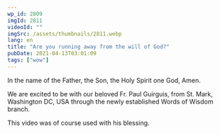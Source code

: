 ```yaml
---
wp_id: 2809
imgId: 2811
videoId: ""
imgSrc: /assets/thumbnails/2811.webp
lang: en
title: "Are you running away from the will of God?"
pubDate: 2021-04-13T03:01:09
tags: ["wow"]
---
```


<!-- page: 6 -->

<p>In the name of the Father, the Son, the Holy Spirit one God, Amen.</p>
<p>We are excited to be with our beloved Fr. Paul Guirguis, from St. Mark, Washington DC, USA through the newly established Words of Wisdom branch.</p>
<p>This video was of course used with his blessing.</p>
<p>&nbsp;</p>
